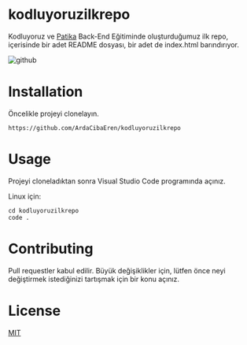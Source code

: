 # kodluyoruzilkrepo
Kodluyoruz ve [Patika](https://patika.dev) Back-End Eğitiminde oluşturduğumuz ilk repo, içerisinde bir adet README dosyası, bir adet de index.html barındırıyor.

![github](https://user-images.githubusercontent.com/109301260/179967917-82cdbd78-074f-4a9b-b62f-259258b636df.png)
# Installation
Öncelikle projeyi clonelayın. 
```
https://github.com/ArdaCibaEren/kodluyoruzilkrepo
```

# Usage
Projeyi cloneladıktan sonra Visual Studio Code programında açınız.

Linux için:
```
cd kodluyoruzilkrepo
code .
```
# Contributing
Pull requestler kabul edilir. Büyük değişiklikler için, lütfen önce neyi değiştirmek istediğinizi tartışmak için bir konu açınız.

# License
[MIT](https://choosealicense.com/licenses/mit/)